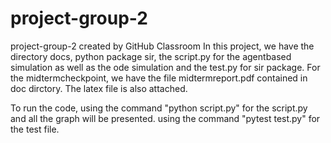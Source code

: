 # project-group-2
project-group-2 created by GitHub Classroom
In this project, we have the directory docs, python package sir, the script.py for the agentbased simulation as well as the ode simulation and the test.py for sir package.
For the midtermcheckpoint, we have the file midtermreport.pdf contained in doc dirctory. The latex file is also attached.

To run the code, using the command "python script.py" for the script.py and all the graph will be presented.
using the command "pytest test.py" for the test file.
